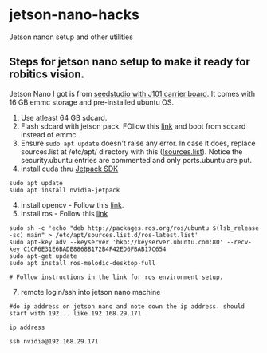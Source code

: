 # jetson-nano-hacks
Jetson nanon setup and other utilities

## Steps for jetson nano setup to make it ready for robitics vision. 
Jetson Nano I got is from [seedstudio with J101 carrier board](https://www.seeedstudio.com/NVIDIAr-Jetson-Nanotm-Developer-Kit-p-2916.html). It comes with 16 GB emmc storage and pre-installed ubuntu OS.

1. Use atleast 64 GB sdcard.
2. Flash sdcard with jetson pack. FOllow this [link](https://wiki.seeedstudio.com/Flash_System_on_SD_card/) and boot from sdcard instead of emmc.
3. Ensure ``` sudo apt update ``` doesn't raise any error. In case it does, replace sources.list at /etc/apt/ directory with this ([!sources.list](https://github.com/pravinkr/jetson-nano-hacks/blob/main/sources.list)). Notice the security.ubuntu entries are commented and only ports.ubuntu are put.
4. install cuda thru [Jetpack SDK](https://docs.nvidia.com/jetson/jetpack/install-jetpack/index.html#package-management-tool)
```
sudo apt update
sudo apt install nvidia-jetpack

```
4. install opencv - Follow this [link](https://automaticaddison.com/how-to-install-opencv-4-5-on-nvidia-jetson-nano/).
5. install ros - Follow this [link](https://www.waveshare.com/wiki/Install_ROS_System_on_Jetson_Nano_%26_Environment_Cofiguration)
```
sudo sh -c 'echo "deb http://packages.ros.org/ros/ubuntu $(lsb_release -sc) main" > /etc/apt/sources.list.d/ros-latest.list'
sudo apt-key adv --keyserver 'hkp://keyserver.ubuntu.com:80' --recv-key C1CF6E31E6BADE8868B172B4F42ED6FBAB17C654
sudo apt-get update
sudo apt install ros-melodic-desktop-full

# Follow instructions in the link for ros environment setup.
```
7. remote login/ssh into jetson nano machine
```
#do ip address on jetson nano and note down the ip address. should start with 192... like 192.168.29.171

ip address

ssh nvidia@192.168.29.171
```
